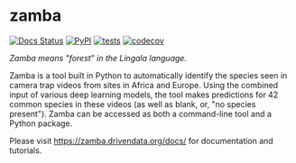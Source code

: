 # zamba

[![Docs Status](https://img.shields.io/badge/docs-stable-informational)](https://zamba.drivendata.org/docs/)
[![PyPI](https://img.shields.io/pypi/v/zamba.svg)](https://pypi.org/project/zamba/)
[![tests](https://github.com/drivendataorg/zamba/workflows/tests/badge.svg?branch=master)](https://github.com/drivendataorg/zamba/actions?query=workflow%3Atests+branch%3Amaster)
[![codecov](https://codecov.io/gh/drivendataorg/zamba/branch/master/graph/badge.svg)](https://codecov.io/gh/drivendataorg/zamba)

*Zamba means "forest" in the Lingala language.*

Zamba is a tool built in Python to automatically identify the species seen
in camera trap videos from sites in Africa and Europe. Using the combined
input of various deep learning models, the tool makes predictions for 42
common species in these videos (as well as blank, or, "no species present").
Zamba can be accessed as both a command-line tool and a Python package.

Please visit https://zamba.drivendata.org/docs/ for documentation and tutorials.
